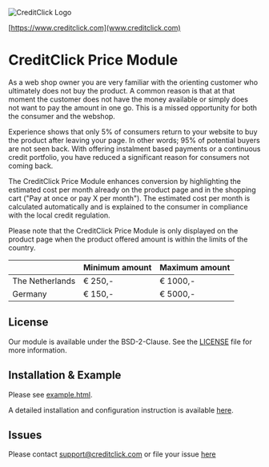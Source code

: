 ![]( https://ecom.creditclick.com/logo_rounded_med.png "CreditClick Logo")

[https://www.creditclick.com](www.creditclick.com)

# CreditClick Price Module

As a web shop owner you are very familiar with the orienting customer who ultimately does not
buy the product. A common reason is that at that moment the customer does not have the money
available or simply does not want to pay the amount in one go. This is a missed opportunity for
both the consumer and the webshop.

Experience shows that only 5% of consumers return to your website to buy the product after
leaving your page. In other words; 95% of potential buyers are not seen back. With offering
instalment based payments or a continuous credit portfolio, you have reduced a significant reason
for consumers not coming back.

The CreditClick Price Module enhances conversion by highlighting the estimated cost per month already on the product page 
and in the shopping cart ("Pay at once or pay X per month"). 
The estimated cost per month is calculated automatically and is explained to the consumer in compliance with the local credit regulation.

Please note that the CreditClick Price Module is only displayed on the product page when the
product offered amount is within the limits of the country.

|  | Minimum amount | Maximum amount |
| --- |---| --- |
| The Netherlands | € 250,- | € 1000,- |
| Germany  | € 150,- | € 5000,- |

## License

Our module is available under the BSD-2-Clause. See the [LICENSE](https://github.com/CreditClick/PriceModuleCustom/blob/master/LICENSE) file for more information.

## Installation & Example

Please see [example.html](https://github.com/CreditClick/PriceModuleCustom/blob/master/example.html).

A detailed installation and configuration instruction is available [here](https://github.com/CreditClick/PriceModuleCustom/wiki).

## Issues

Please contact [support@creditclick.com](mailto:support@creditclick.com) or file your issue [here](https://github.com/CreditClick/PriceModuleCustom/issues)